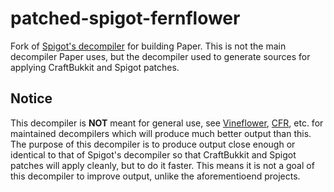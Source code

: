 # patched-spigot-fernflower

Fork of [Spigot's decompiler](https://hub.spigotmc.org/stash/projects/SPIGOT/repos/fernflower/) for building Paper.
This is not the main decompiler Paper uses, but the decompiler used to generate sources for applying CraftBukkit and Spigot patches.

## Notice
This decompiler is **NOT** meant for general use, see [Vineflower](https://github.com/Vineflower/vineflower), [CFR](https://www.benf.org/other/cfr/), etc. for maintained decompilers
which will produce much better output than this. The purpose of this decompiler is to produce output close enough or identical to that of Spigot's decompiler so that CraftBukkit and Spigot
patches will apply cleanly, but to do it faster. This means it is not a goal of this decompiler to improve output, unlike the aforementioend projects.
